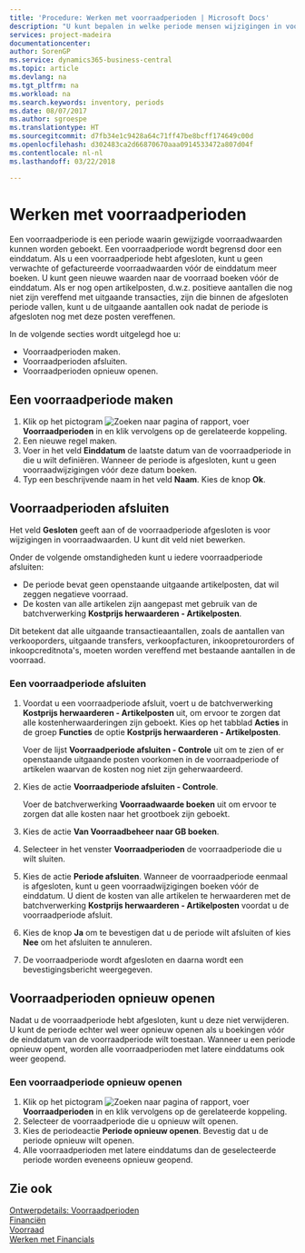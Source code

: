 ```yaml
---
title: 'Procedure: Werken met voorraadperioden | Microsoft Docs'
description: "U kunt bepalen in welke periode mensen wijzigingen in voorraad kunnen boeken door voorraadperioden te definiëren."
services: project-madeira
documentationcenter: 
author: SorenGP
ms.service: dynamics365-business-central
ms.topic: article
ms.devlang: na
ms.tgt_pltfrm: na
ms.workload: na
ms.search.keywords: inventory, periods
ms.date: 08/07/2017
ms.author: sgroespe
ms.translationtype: HT
ms.sourcegitcommit: d7fb34e1c9428a64c71ff47be8bcff174649c00d
ms.openlocfilehash: d302483ca2d66870670aaa0914533472a807d04f
ms.contentlocale: nl-nl
ms.lasthandoff: 03/22/2018

---
```

# <a name="work-with-inventory-periods"></a>Werken met voorraadperioden
Een voorraadperiode is een periode waarin gewijzigde voorraadwaarden kunnen worden geboekt. Een voorraadperiode wordt begrensd door een einddatum. Als u een voorraadperiode hebt afgesloten, kunt u geen verwachte of gefactureerde voorraadwaarden vóór de einddatum meer boeken. U kunt geen nieuwe waarden naar de voorraad boeken vóór de einddatum. Als er nog open artikelposten, d.w.z. positieve aantallen die nog niet zijn vereffend met uitgaande transacties, zijn die binnen de afgesloten periode vallen, kunt u de uitgaande aantallen ook nadat de periode is afgesloten nog met deze posten vereffenen.  

In de volgende secties wordt uitgelegd hoe u:  

* Voorraadperioden maken.  
* Voorraadperioden afsluiten.  
* Voorraadperioden opnieuw openen.  

## <a name="to-create-an-inventory-period"></a>Een voorraadperiode maken  
1. Klik op het pictogram ![Zoeken naar pagina of rapport](media/ui-search/search_small.png "pictogram Zoeken naar pagina of rapport"), voer **Voorraadperioden** in en klik vervolgens op de gerelateerde koppeling.  
2. Een nieuwe regel maken.  
3. Voer in het veld **Einddatum** de laatste datum van de voorraadperiode in die u wilt definiëren. Wanneer de periode is afgesloten, kunt u geen voorraadwijzigingen vóór deze datum boeken.  
4. Typ een beschrijvende naam in het veld **Naam**. Kies de knop **Ok**.  

## <a name="closing-inventory-periods"></a>Voorraadperioden afsluiten  
Het veld **Gesloten** geeft aan of de voorraadperiode afgesloten is voor wijzigingen in voorraadwaarden. U kunt dit veld niet bewerken.  

Onder de volgende omstandigheden kunt u iedere voorraadperiode afsluiten:  

* De periode bevat geen openstaande uitgaande artikelposten, dat wil zeggen negatieve voorraad.  
* De kosten van alle artikelen zijn aangepast met gebruik van de batchverwerking **Kostprijs herwaarderen - Artikelposten**.  

Dit betekent dat alle uitgaande transactieaantallen, zoals de aantallen van verkooporders, uitgaande transfers, verkoopfacturen, inkoopretourorders of inkoopcreditnota's, moeten worden vereffend met bestaande aantallen in de voorraad.  

### <a name="to-close-an-inventory-period"></a>Een voorraadperiode afsluiten  
1. Voordat u een voorraadperiode afsluit, voert u de batchverwerking **Kostprijs herwaarderen - Artikelposten** uit, om ervoor te zorgen dat alle kostenherwaarderingen zijn geboekt. Kies op het tabblad **Acties** in de groep **Functies** de optie **Kostprijs herwaarderen - Artikelposten**.  

     Voer de lijst **Voorraadperiode afsluiten - Controle** uit om te zien of er openstaande uitgaande posten voorkomen in de voorraadperiode of artikelen waarvan de kosten nog niet zijn geherwaardeerd.  
2. Kies de actie **Voorraadperiode afsluiten - Controle**.  

     Voer de batchverwerking **Voorraadwaarde boeken** uit om ervoor te zorgen dat alle kosten naar het grootboek zijn geboekt.  
3. Kies de actie **Van Voorraadbeheer naar GB boeken**.  
4. Selecteer in het venster **Voorraadperioden** de voorraadperiode die u wilt sluiten.  
5. Kies de actie **Periode afsluiten**. Wanneer de voorraadperiode eenmaal is afgesloten, kunt u geen voorraadwijzigingen boeken vóór de einddatum. U dient de kosten van alle artikelen te herwaarderen met de batchverwerking **Kostprijs herwaarderen - Artikelposten** voordat u de voorraadperiode afsluit.  
6. Kies de knop **Ja** om te bevestigen dat u de periode wilt afsluiten of kies **Nee** om het afsluiten te annuleren.  
7. De voorraadperiode wordt afgesloten en daarna wordt een bevestigingsbericht weergegeven.  

## <a name="reopening-inventory-periods"></a>Voorraadperioden opnieuw openen  
Nadat u de voorraadperiode hebt afgesloten, kunt u deze niet verwijderen. U kunt de periode echter wel weer opnieuw openen als u boekingen vóór de einddatum van de voorraadperiode wilt toestaan. Wanneer u een periode opnieuw opent, worden alle voorraadperioden met latere einddatums ook weer geopend.  

### <a name="to-reopen-an-inventory-period"></a>Een voorraadperiode opnieuw openen  
1. Klik op het pictogram ![Zoeken naar pagina of rapport](media/ui-search/search_small.png "pictogram Zoeken naar pagina of rapport"), voer **Voorraadperioden** in en klik vervolgens op de gerelateerde koppeling.  
2. Selecteer de voorraadperiode die u opnieuw wilt openen.  
3. Kies de periodeactie **Periode opnieuw openen**. Bevestig dat u de periode opnieuw wilt openen.  
4. Alle voorraadperioden met latere einddatums dan de geselecteerde periode worden eveneens opnieuw geopend.  

## <a name="see-also"></a>Zie ook  
[Ontwerpdetails: Voorraadperioden](design-details-inventory-periods.md)  
[Financiën](finance.md)  
[Voorraad](inventory-manage-inventory.md)  
[Werken met Financials](ui-work-product.md)

